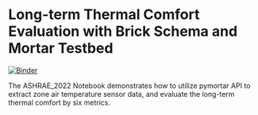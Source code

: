 # Long-term Thermal Comfort Evaluation with Brick Schema and Mortar Testbed
[![Binder](https://mybinder.org/badge_logo.svg)](https://mybinder.org/v2/gh/ruijis/Mortar_LongtermThermalComfort/HEAD)


The ASHRAE_2022 Notebook demonstrates how to utilize pymortar API to extract zone air temperature sensor data, and evaluate the long-term thermal comfort by six metrics.
